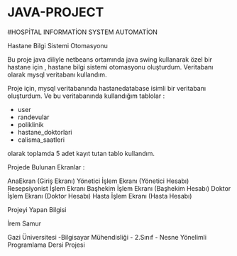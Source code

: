 # JAVA-PROJECT

#HOSPİTAL INFORMATİON SYSTEM AUTOMATİON

Hastane Bilgi Sistemi Otomasyonu

Bu proje java diliyle netbeans ortamında java swing kullanarak özel bir hastane için , hastane bilgi sistemi otomasyonu oluşturdum. Veritabanı olarak mysql veritabanı kullandım.

Proje için, mysql veritabanında hastanedatabase isimli bir veritabanı oluşturdum. Ve bu veritabanında kullandığım tablolar : 

* user
* randevular
* poliklinik
* hastane_doktorlari
* calisma_saatleri 

olarak toplamda 5 adet kayıt tutan tablo kullandım.

Projede Bulunan Ekranlar : 

AnaEkran (Giriş Ekranı)
Yönetici İşlem Ekranı (Yönetici Hesabı)
Resepsiyonist İşlem Ekranı
Başhekim İşlem Ekranı (Başhekim Hesabı)
Doktor İşlem Ekranı (Doktor Hesabı)
Hasta İşlem Ekranı (Hasta Hesabı)

Projeyi Yapan Bilgisi 

İrem Samur 

Gazi Üniversitesi -Bilgisayar Mühendisliği - 2.Sınıf - Nesne Yönelimli Programlama Dersi Projesi









